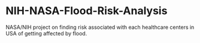 # NIH-NASA-Flood-Risk-Analysis
NASA/NIH project on finding risk associated with each healthcare centers in USA of getting affected by flood.
